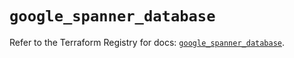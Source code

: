# `google_spanner_database`

Refer to the Terraform Registry for docs: [`google_spanner_database`](https://registry.terraform.io/providers/hashicorp/google-beta/5.41.0/docs/resources/google_spanner_database).
